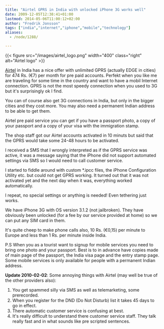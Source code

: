 ```yaml
---
title: "Airtel GPRS in India with unlocked iPhone 3G works well"
date: 2009-12-05T12:38:41+01:00
lastmod: 2014-05-06T11:00:12+02:00
author: "Fredrik Jonsson"
tags: ["india","internet","iphone","mobile","technology"]
aliases:
  - /node/1288/

---
```


{{< figure src="/images/airtel_logo.png" width="400" class="right" alt="Airtel logo" >}}

[Airtel](http://www.airtel.in/) in India has a nice offer with unlimited GPRS  (actually EDGE in cities) for 474 Rs. (€7) per month for pre paid accounts. Perfekt when you like me are traveling for some time in the country and want to have a mobil Internet connection. GPRS is not the most speedy connection when you used to 3G but it's surprisingly ok I find.

You can of course also get 3G connections in India, but only in the bigger cities and they cost more. You may also need a permanent Indian address to be able to get them.

Airtel pre paid service you can get if you have a passport photo, a copy of your passport and a copy of your visa with the immigration stamp.

The shop staff got our Airtel accounts activated in 10 minuts but said that the GPRS would take some 24-48 hours to be activated.

I received a SMS that I wrongly interpreted as if the GPRS service was active, it was a message saying that the iPhone did not support automated settings via SMS so I would need to call customer service.

I started to fiddle around with custom *.ipcc files, the iPhone Configuration Utility etc. but could not get GPRS working. It turned out that it was not activated yet and the next day when it was, everything worked automatically.

I repeat, no special settings or anything is needed! Even tethering just works.

We have iPhone 3G with OS version 3.1.2 (not jailbroken). They have obviously been unlocked (for a fee by our service provided at home) so we can put any SIM card in them.

It's quite cheep to make phone calls also, 10 Rs. (€0,15) per minute to Europe and less than 1 Rs. per minute inside India.

P.S When you as a tourist want to signup for mobile services you need to bring one photo and your passport. Best is to in advance have copies made of main page of the passport, the India visa page and the entry stamp page. Some mobile services is only available for people with a permanent Indian address.

**Update 2010-02-02**: Some annoying things with Airtel (may well be true of the other providers also):

1. You get spammed silly via SMS as well as telemarketing, some prerecorded.
2. When you register for the DND (Do Not Disturb) list it takes 45 days to go in effect.
3. There automatic customer service is confusing at best.
4. It's really difficult to understand there customer service staff. They talk really fast and in what sounds like pre scripted sentences.

